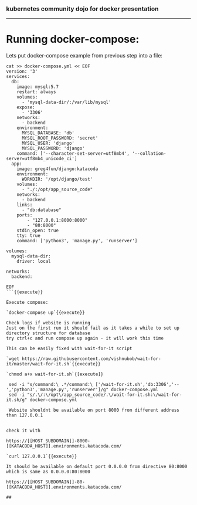### kubernetes community dojo for docker presentation
---  

# Running docker-compose:

Lets put docker-compose example from previous step into a file:

```
cat >> docker-compose.yml << EOF
version: '3'
services:
  db:
    image: mysql:5.7
    restart: always
    volumes:
      - 'mysql-data-dir/:/var/lib/mysql'
    expose:
      - '3306'
    networks:
      - backend
    environment:
      MYSQL_DATABASE: 'db'
      MYSQL_ROOT_PASSWORD: 'secret'
      MYSQL_USER: 'django'
      MYSQL_PASSWORD: 'django'
    command: ['--character-set-server=utf8mb4', '--collation-server=utf8mb4_unicode_ci']
  app:
    image: greg4fun/django:katacoda
    environment:
      WORKDIR: '/opt/django/test'
    volumes:
      - "./:/opt/app_source_code"
    networks:
      - backend
    links:
      - "db:database"
    ports:
        - "127.0.0.1:8000:8000"
        - "80:8000"
    stdin_open: true
    tty: true
    command: ['python3', 'manage.py', 'runserver']

volumes:
  mysql-data-dir:
    driver: local

networks:
  backend:

EOF
```{{execute}}

Execute compose:

`docker-compose up`{{execute}}

Check logs if website is running 
Just on the first run it should fail as it takes a while to set up directory structure for database
try ctrl+c and run compose up again - it will work this time 

This can be easily fixed with wait-for-it script

`wget https://raw.githubusercontent.com/vishnubob/wait-for-it/master/wait-for-it.sh`{{execute}}

`chmod a+x wait-for-it.sh`{[execute]}

 sed -i "s/command:\ .*/command:\ ['/wait-for-it.sh','db:3306','--','python3','manage.py','runserver']/g" docker-compose.yml
 sed -i "s/.\/:\/opt\/app_source_code/.\/wait-for-it.sh:\/wait-for-it.sh/g" docker-compose.yml
 
 Website shouldnt be available on port 8000 from different address than 127.0.0.1


check it with

https://[[HOST_SUBDOMAIN]]-8000-[[KATACODA_HOST]].environments.katacoda.com/

`curl 127.0.0.1`{{execute}}

It should be available on default port 0.0.0.0 from directive 80:8000 which is same as 0.0.0.0:80:8000

https://[[HOST_SUBDOMAIN]]-80-[[KATACODA_HOST]].environments.katacoda.com/

##



